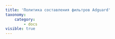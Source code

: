 ```yaml
---
title: 'Политика составления фильтров Adguard'
taxonomy:
    category:
        - docs
visible: true
---
```


